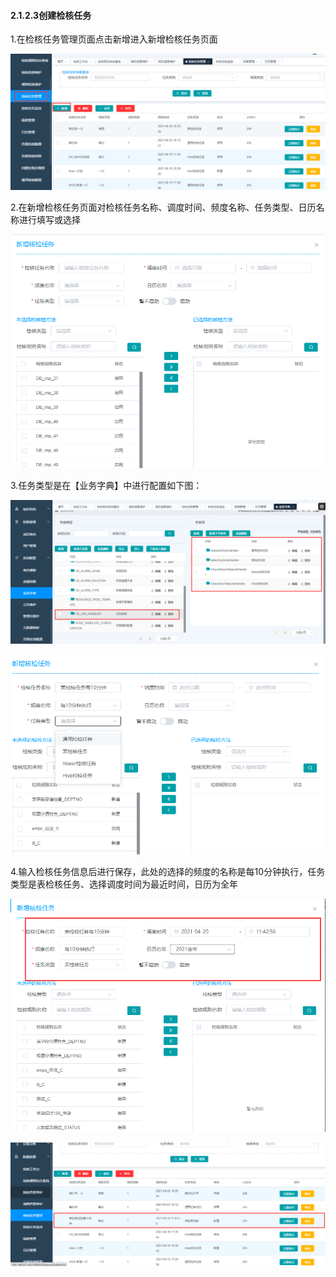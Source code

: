 #### 2.1.2.3创建检核任务

 1.在检核任务管理页面点击新增进入新增检核任务页面

![image-20210420112744636](3.1.2.3%E5%88%9B%E5%BB%BA%E6%A3%80%E6%A0%B8%E4%BB%BB%E5%8A%A1.assets/image-20210420112744636.png)

2.在新增检核任务页面对检核任务名称、调度时间、频度名称、任务类型、日历名称进行填写或选择

![image-20210420112652467](3.1.2.3%E5%88%9B%E5%BB%BA%E6%A3%80%E6%A0%B8%E4%BB%BB%E5%8A%A1.assets/image-20210420112652467.png)

3.任务类型是在【业务字典】中进行配置如下图：

![image-20210420113635934](3.1.2.3%E5%88%9B%E5%BB%BA%E6%A3%80%E6%A0%B8%E4%BB%BB%E5%8A%A1.assets/image-20210420113635934.png)

![image-20210420113054949](3.1.2.3%E5%88%9B%E5%BB%BA%E6%A3%80%E6%A0%B8%E4%BB%BB%E5%8A%A1.assets/image-20210420113054949.png)

4.输入检核任务信息后进行保存，此处的选择的频度的名称是每10分钟执行，任务类型是表检核任务、选择调度时间为最近时间，日历为全年

![image-20210420114121740](3.1.2.3%E5%88%9B%E5%BB%BA%E6%A3%80%E6%A0%B8%E4%BB%BB%E5%8A%A1.assets/image-20210420114121740.png)

![image-20210420114221543](3.1.2.3%E5%88%9B%E5%BB%BA%E6%A3%80%E6%A0%B8%E4%BB%BB%E5%8A%A1.assets/image-20210420114221543.png)